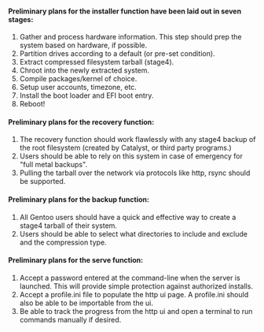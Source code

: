 
#### Preliminary plans for the installer function have been laid out in seven stages: ####

1. Gather and process hardware information. This step should prep the system based on hardware, if possible.
2. Partition drives according to a default (or pre-set condition).
3. Extract compressed filesystem tarball (stage4).
4. Chroot into the newly extracted system.
5. Compile packages/kernel of choice.
6. Setup user accounts, timezone, etc.
7. Install the boot loader and EFI boot entry.
8. Reboot!

#### Preliminary plans for the recovery function: ####

1. The recovery function should work flawlessly with any stage4 backup of the root filesystem (created by Catalyst, or third party programs.)
2. Users should be able to rely on this system in case of emergency for "full metal backups".
3. Pulling the tarball over the network via protocols like http, rsync should be supported.

#### Preliminary plans for the backup function: ####

1. All Gentoo users should have a quick and effective way to create a stage4 tarball of their system.
2. Users should be able to select what directories to include and exclude and the compression type.

#### Preliminary plans for the serve function: ####

1. Accept a password entered at the command-line when the server is launched. This will provide simple protection against authorized installs.
2. Accept a profile.ini file to populate the http ui page. A profile.ini should also be able to be importable from the ui.
3. Be able to track the progress from the http ui and open a terminal to run commands manually if desired.